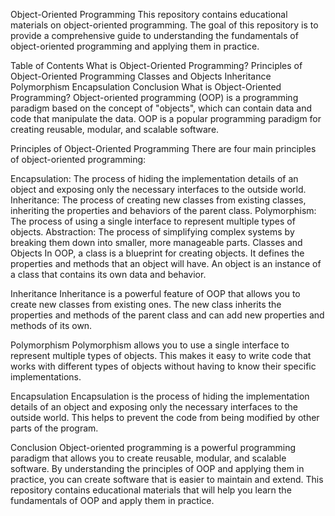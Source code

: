 

Object-Oriented Programming
This repository contains educational materials on object-oriented programming. The goal of this repository is to provide a comprehensive guide to understanding the fundamentals of object-oriented programming and applying them in practice.

Table of Contents
What is Object-Oriented Programming?
Principles of Object-Oriented Programming
Classes and Objects
Inheritance
Polymorphism
Encapsulation
Conclusion
What is Object-Oriented Programming?
Object-oriented programming (OOP) is a programming paradigm based on the concept of "objects", which can contain data and code that manipulate the data. OOP is a popular programming paradigm for creating reusable, modular, and scalable software.

Principles of Object-Oriented Programming
There are four main principles of object-oriented programming:

Encapsulation: The process of hiding the implementation details of an object and exposing only the necessary interfaces to the outside world.
Inheritance: The process of creating new classes from existing classes, inheriting the properties and behaviors of the parent class.
Polymorphism: The process of using a single interface to represent multiple types of objects.
Abstraction: The process of simplifying complex systems by breaking them down into smaller, more manageable parts.
Classes and Objects
In OOP, a class is a blueprint for creating objects. It defines the properties and methods that an object will have. An object is an instance of a class that contains its own data and behavior.

Inheritance
Inheritance is a powerful feature of OOP that allows you to create new classes from existing ones. The new class inherits the properties and methods of the parent class and can add new properties and methods of its own.

Polymorphism
Polymorphism allows you to use a single interface to represent multiple types of objects. This makes it easy to write code that works with different types of objects without having to know their specific implementations.

Encapsulation
Encapsulation is the process of hiding the implementation details of an object and exposing only the necessary interfaces to the outside world. This helps to prevent the code from being modified by other parts of the program.

Conclusion
Object-oriented programming is a powerful programming paradigm that allows you to create reusable, modular, and scalable software. By understanding the principles of OOP and applying them in practice, you can create software that is easier to maintain and extend. This repository contains educational materials that will help you learn the fundamentals of OOP and apply them in practice.
